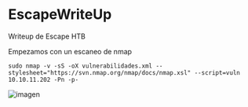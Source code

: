 # EscapeWriteUp
Writeup de Escape HTB

Empezamos con un escaneo de nmap

~~~
sudo nmap -v -sS -oX vulnerabilidades.xml --stylesheet="https://svn.nmap.org/nmap/docs/nmap.xsl" --script=vuln 10.10.11.202 -Pn -p-
~~~

![imagen](https://user-images.githubusercontent.com/108554878/225091888-805b94d6-57ee-498d-af53-2c3c3c00bea3.png)
